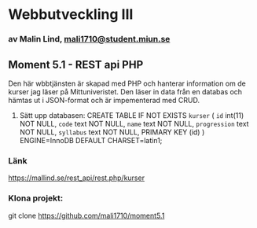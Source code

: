 # Webbutveckling III

### av Malin Lind, mali1710@student.miun.se

## Moment 5.1 - REST api PHP

Den här wbbtjänsten är skapad med PHP och hanterar information om de kurser jag läser på Mittuniveristet.
Den läser in data från en databas och hämtas ut i JSON-format och är impementerad med CRUD.

1. Sätt upp databasen:
   CREATE TABLE IF NOT EXISTS `kurser` (
   `id` int(11) NOT NULL,
   `code` text NOT NULL,
   `name` text NOT NULL,
   `progression` text NOT NULL,
   `syllabus` text NOT NULL,
   PRIMARY KEY (id)
   ) ENGINE=InnoDB DEFAULT CHARSET=latin1;

### Länk

https://mallind.se/rest_api/rest.php/kurser

### Klona projekt:

git clone https://github.com/mali1710/moment5.1
